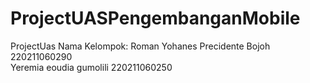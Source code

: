 # ProjectUASPengembanganMobile
ProjectUas
Nama Kelompok:
Roman Yohanes Precidente Bojoh 220211060290  
Yeremia eoudia gumolili 220211060250
